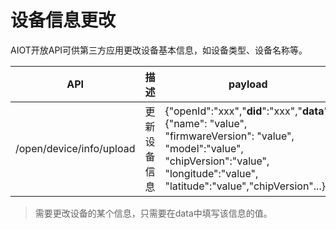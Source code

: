 # 设备信息更改

AIOT开放API可供第三方应用更改设备基本信息，如设备类型、设备名称等。

| API | 描述 | payload | header | response |
| -- | -- | -- | -- | -- |
| /open/device/info/upload | 更新设备信息 | {"openId":"xxx","**did**":"xxx","**data**":{"name": "value", "firmwareVersion": "value", "model":"value", "chipVersion":"value", "longitude":"value", "latitude":"value","chipVersion"...}} | {"**Appid**":"xxx","**Appkey**":"xxx","Openid":"xxx","**Access-Token**":"xxx"} | {"code":0(errorcode), "result":"msg"}} |

> 需要更改设备的某个信息，只需要在data中填写该信息的值。
